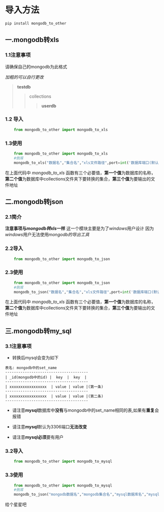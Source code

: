 # 导入方法
```cmd
pip install mongodb_to_other
```

## 一.mongodb转xls

### 1.1注意事项
请确保自己的mongodb为此格式

_加粗的可以自行更改_

>**testdb**
>>collections
>>>**userdb**

### 1.2 导入

```python
    from mongodb_to_other import mongodb_to_xls
```
### 1.3使用

```python
    from mongodb_to_other import mongodb_to_xls
    #倒库
    mongodb_to_xls("数据名","集合名","xls文件路径",port=int('数据库端口(默认为27017)'),ip="mongodb数据库所在的ip地址(默认为127.0.0.1)",name="数据库用户名(默认为None)",password="数据库密码(默认为None)")
```
在上面代码中 *mongodb_to_xls* 函数有三个必要值，**第一个值**为数据库的名称，**第二个值**为数据库中collections文件夹下要转换的集合，**第三个值**为要输出的文件地址

## 二.mongodb转json

### 2.1简介
**注意事项与*mongodb转xls*一样**
这一个模块主要是为了*windows*用户设计
因为*windows*用户无法使用*mongodb的导出工具*

### 2.2导入


```python
    from mongodb_to_other import mongodb_to_json
```

### 2.3使用

```python
    from mongodb_to_other import mongodb_to_json
    #倒库
    mongodb_to_json("数据名","集合名","xls文件路径",port=int('数据库端口(默认为27017)'),ip="mongodb数据库所在的ip地址(默认为127.0.0.1)",name="数据库用户名(默认为None)",password="数据库密码(默认为None)")
```
在上面代码中 *mongodb_to_xls* 函数有三个必要值，**第一个值**为数据库的名称，**第二个值**为数据库中collections文件夹下要转换的集合，**第三个值**为要输出的文件地址

## 三.mongodb转my_sql

### 3.1注意事项
- 转换后mysql会变为如下
```
表名: mongodb中的set_name
--------------------------------------
| _id(mongodb中的id) |  key  |  key  |
--------------------------------------
| xxxxxxxxxxxxxxxxx  | value | value |(第一条)
--------------------------------------
| xxxxxxxxxxxxxxxxx  | value | value |(第二条)
--------------------------------------
```
- 请注意**mysql**数据库中**没有**与mongodb中的set_name相同的表,如果有**重复**会报错

- 请注意**mysql**默认为3306端口**无法改变**

- 请注意**mysql必须**要有用户

### 3.2导入

```python
    from mongodb_to_other import mongodb_to_mysql
```

### 3.3使用


```python
    from mongodb_to_other import mongodb_to_mysql
    #倒库
    mongodb_to_json("mongodb数据名","mongodb集合名","mysql数据库名","mysql用户名","mysql用户密码",s_ip="你的mysql数据库ip(默认为127.0.0.1）",port=int('mongodb数据库端口(默认为27017)'),ip="mongodb数据库所在的ip地址(默认为127.0.0.1)",name="mongodb数据库用户名(默认为None)",password="mongodb数据库密码(默认为None)")
```


给个星星吧